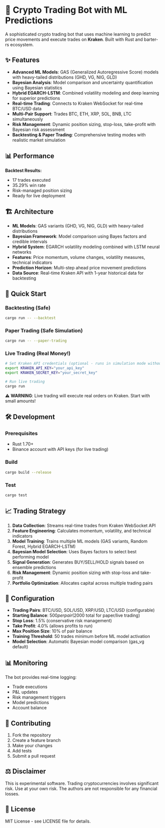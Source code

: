 # 🚀 Crypto Trading Bot with ML Predictions

A sophisticated crypto trading bot that uses machine learning to predict price movements and execute trades on **Kraken**. Built with Rust and barter-rs ecosystem.

## ✨ Features

- **Advanced ML Models**: GAS (Generalized Autoregressive Score) models with heavy-tailed distributions (GHD, VG, NIG, GLD)
- **Bayesian Analysis**: Model comparison and uncertainty quantification using Bayesian statistics
- **Hybrid EGARCH-LSTM**: Combined volatility modeling and deep learning for superior predictions
- **Real-time Trading**: Connects to Kraken WebSocket for real-time BTC/USD data
- **Multi-Pair Support**: Trades BTC, ETH, XRP, SOL, BNB, LTC simultaneously
- **Risk Management**: Dynamic position sizing, stop-loss, take-profit with Bayesian risk assessment
- **Backtesting & Paper Trading**: Comprehensive testing modes with realistic market simulation

## 📊 Performance

**Backtest Results:**

- 17 trades executed
- 35.29% win rate
- Risk-managed position sizing
- Ready for live deployment

## 🏗️ Architecture

- **ML Models**: GAS variants (GHD, VG, NIG, GLD) with heavy-tailed distributions
- **Bayesian Framework**: Model comparison using Bayes factors and credible intervals
- **Hybrid System**: EGARCH volatility modeling combined with LSTM neural networks
- **Features**: Price momentum, volume changes, volatility measures, technical indicators
- **Prediction Horizon**: Multi-step ahead price movement predictions
- **Data Source**: Real-time Kraken API with 1-year historical data for backtesting

## 🚀 Quick Start

### Backtesting (Safe)

```bash
cargo run -- --backtest
```

### Paper Trading (Safe Simulation)

```bash
cargo run -- --paper-trading
```

### Live Trading (Real Money!)

```bash
# Set Kraken API credentials (optional - runs in simulation mode without them)
export KRAKEN_API_KEY="your_api_key"
export KRAKEN_SECRET_KEY="your_secret_key"

# Run live trading
cargo run
```

⚠️ **WARNING**: Live trading will execute real orders on Kraken. Start with small amounts!

## 🛠️ Development

### Prerequisites

- Rust 1.70+
- Binance account with API keys (for live trading)

### Build

```bash
cargo build --release
```

### Test

```bash
cargo test
```

## 📈 Trading Strategy

1. **Data Collection**: Streams real-time trades from Kraken WebSocket API
2. **Feature Engineering**: Calculates momentum, volatility, and technical indicators
3. **Model Training**: Trains multiple ML models (GAS variants, Random Forest, Hybrid EGARCH-LSTM)
4. **Bayesian Model Selection**: Uses Bayes factors to select best performing model
5. **Signal Generation**: Generates BUY/SELL/HOLD signals based on ensemble predictions
6. **Risk Management**: Dynamic position sizing with stop-loss and take-profit
7. **Portfolio Optimization**: Allocates capital across multiple trading pairs

## 🔧 Configuration

- **Trading Pairs**: BTC/USD, SOL/USD, XRP/USD, LTC/USD (configurable)
- **Starting Balance**: $500 per pair ($2000 total for paper/live trading)
- **Stop Loss**: 1.5% (conservative risk management)
- **Take Profit**: 4.0% (allows profits to run)
- **Max Position Size**: 10% of pair balance
- **Training Threshold**: 50 trades minimum before ML model activation
- **Model Selection**: Automatic Bayesian model comparison (gas_vg default)

## 📊 Monitoring

The bot provides real-time logging:

- Trade executions
- P&L updates
- Risk management triggers
- Model predictions
- Account balance

## 🤝 Contributing

1. Fork the repository
2. Create a feature branch
3. Make your changes
4. Add tests
5. Submit a pull request

## ⚖️ Disclaimer

This is experimental software. Trading cryptocurrencies involves significant risk. Use at your own risk. The authors are not responsible for any financial losses.

## 📄 License

MIT License - see LICENSE file for details.
